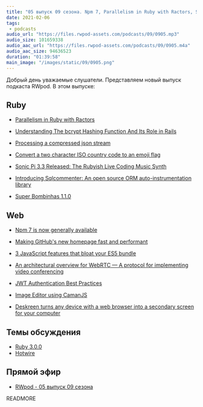 ```yaml
---
title: "05 выпуск 09 сезона. Npm 7, Parallelism in Ruby with Ractors, Super Bombinhas 1.1.0, CamanJS, Deskreen и прочее"
date: 2021-02-06
tags:
 - podcasts
audio_url: "https://files.rwpod-assets.com/podcasts/09/0905.mp3"
audio_size: 101659338
audio_aac_url: "https://files.rwpod-assets.com/podcasts/09/0905.m4a"
audio_aac_size: 94636523
duration: "01:39:58"
main_image: "/images/static/09/0905.png"
---
```


Добрый день уважаемые слушатели. Представляем новый выпуск подкаста RWpod. В этом выпуске:

## Ruby

 - [Parallelism in Ruby with Ractors](https://lbarasti.com/post/ruby_ractor/)
 - [Understanding The bcrypt Hashing Function And Its Role in Rails](https://emmanuelhayford.com/understanding-the-bcrypt-hashing-function-and-its-role-in-rails/)
 - [Processing a compressed json stream](https://dojo4.com/blog/processing-a-compressed-json-feed)
 - [Convert a two character ISO country code to an emoji flag](https://andycroll.com/ruby/convert-iso-country-code-to-emoji-flag/)


 - [Sonic Pi 3.3 Released: The Rubyish Live Coding Music Synth](https://github.com/sonic-pi-net/sonic-pi/releases/tag/v3.3.0)
 - [Introducing Sqlcommenter: An open source ORM auto-instrumentation library](https://cloud.google.com/blog/topics/developers-practitioners/introducing-sqlcommenter-open-source-orm-auto-instrumentation-library)
 - [Super Bombinhas 1.1.0](https://github.com/victords/super-bombinhas)

## Web

 - [Npm 7 is now generally available](https://github.blog/2021-02-02-npm-7-is-now-generally-available/)
 - [Making GitHub's new homepage fast and performant](https://github.blog/2021-01-29-making-githubs-new-homepage-fast-and-performant/)
 - [3 JavaScript features that bloat your ES5 bundle](https://dev.to/alekseiberezkin/3-javascript-features-that-bloat-your-es5-bundle-3aoa)
 - [An architectural overview for WebRTC — A protocol for implementing video conferencing](https://eytanmanor.medium.com/an-architectural-overview-for-web-rtc-a-protocol-for-implementing-video-conferencing-e2a914628d0e)


 - [JWT Authentication Best Practices](https://blog.asayer.io/jwt-authentication-best-practices)
 - [Image Editor using CamanJS](https://piyushsinha.tech/image-editor-using-camanjs)
 - [Deskreen turns any device with a web browser into a secondary screen for your computer](https://github.com/pavlobu/deskreen)

## Темы обсуждения

 - [Ruby 3.0.0](https://www.ruby-lang.org/en/news/2020/12/25/ruby-3-0-0-released/)
 - [Hotwire](https://hotwire.dev/)

## Прямой эфир

 - [RWpod - 05 выпуск 09 сезона](https://www.youtube.com/watch?v=2GiJdmjXfpk)

READMORE
